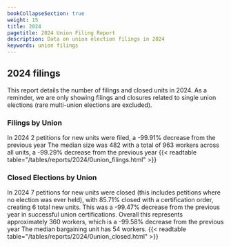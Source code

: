 ```yaml
---
bookCollapseSection: true
weight: 15
title: 2024
pagetitle: 2024 Union Filing Report
description: Data on union election filings in 2024
keywords: union filings
---
```


## 2024 filings

This report details the number of filings and closed units in 2024. As a reminder, we are only showing filings and closures related to single union elections (rare multi-union elections are excluded).

### Filings by Union
In 2024 2 petitions for new units were filed, a -99.91% decrease from the previous year The median size was 482 with a total of 963 workers across all units, a -99.29% decrease from the previous year
{{< readtable table="/tables/reports/2024/0union_filings.html" >}}

### Closed Elections by Union
In 2024 7 petitions for new units were closed (this includes petitions where no election was ever held), with 85.71% closed with a certification order, creating 6 total new units. This was a -99.47% decrease from the previous year in successful union certifications. Overall this represents approximately 360 workers, which is a -99.58% decrease from the previous year The median bargaining unit has 54 workers.
{{< readtable table="/tables/reports/2024/0union_closed.html" >}}
